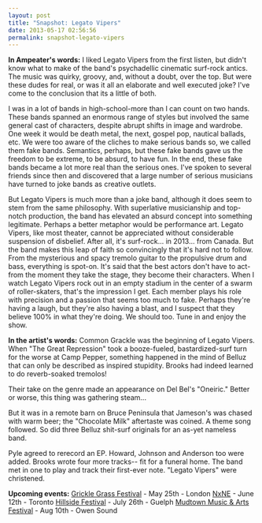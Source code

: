 ```yaml
---
layout: post
title: "Snapshot: Legato Vipers"
date: 2013-05-17 02:56:56
permalink: snapshot-legato-vipers
---
```

**In Ampeater's words:** I liked Legato Vipers from the first listen, but didn't know what to make of the band's psychadellic cinematic surf-rock antics. The music was quirky, groovy, and, without a doubt, over the top. But were these dudes for real, or was it all an elaborate and well executed joke? I've come to the conclusion that its a little of both.

I was in a lot of bands in high-school-more than I can count on two hands. These bands spanned an enormous range of styles but involved the same general cast of characters, despite abrupt shifts in image and wardrobe. One week it would be death metal, the next, gospel pop, nautical ballads, etc. We were too aware of the cliches to make serious bands so, we called them fake bands. Semantics, perhaps, but these fake bands gave us the freedom to be extreme, to be absurd, to have fun. In the end, these fake bands became a lot more real than the serious ones. I've spoken to several friends since then and discovered that a large number of serious musicians have turned to joke bands as creative outlets.

But Legato Vipers is much more than a joke band, although it does seem to stem from the same philosophy. With superlative musicianship and top-notch production, the band has elevated an absurd concept into something legitimate. Perhaps a better metaphor would be performance art. Legato Vipers, like most theater, cannot be appreciated without considerable suspension of disbelief. After all, it's surf-rock... in 2013... from Canada. But the band makes this leap of faith so convincingly that it's hard not to follow. From the mysterious and spacy tremolo guitar to the propulsive drum and bass, everything is spot-on. It's said that the best actors don't have to act-from the moment they take the stage, they become their characters. When I watch Legato Vipers rock out in an empty stadium in the center of a swarm of roller-skaters, that's the impression I get. Each member plays his role with precision and a passion that seems too much to fake. Perhaps they're having a laugh, but they're also having a blast, and I suspect that they believe 100% in what they're doing. We should too. Tune in and enjoy the show.

**In the artist's words:** Common Grackle was the beginning of Legato Vipers. When "The Great Repression" took a booze-fueled, bastardized-surf turn for the worse at Camp Pepper, something happened in the mind of Belluz that can only be described as inspired stupidity. Brooks had indeed learned to do reverb-soaked tremolos!

Their take on the genre made an appearance on Del Bel's "Oneiric." Better or worse, this thing was gathering steam...

But it was in a remote barn on Bruce Peninsula that Jameson's was chased with warm beer; the "Chocolate Milk" aftertaste was coined. A theme song followed. So did three Belluz shit-surf originals for an as-yet nameless band.

Pyle agreed to rerecord an EP. Howard, Johnson and Anderson too were added. Brooks wrote four more tracks-- fit for a funeral home. The band met in one to play and track their first-ever note. "Legato Vipers" were christened.

**Upcoming events:** [Grickle Grass Festival](http://exclaim.ca/Upcoming/ConcertListings/grickle_grass_festival-london-2013-05-25) - May 25th - London [NxNE](http://nxne.com/artists) - June 12th - Toronto [Hillside Festival](http://www.hillsidefestival.ca/pages/performers/legato-vipers) - July 26th - Guelph [Mudtown Music & Arts Festival](http://mudtownrecords.com/mudtown-music-arts-festival/) - Aug 10th - Owen Sound
  
  